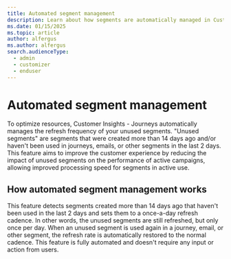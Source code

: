 ```yaml
---
title: Automated segment management
description: Learn about how segments are automatically managed in Customer Insights - Journeys.
ms.date: 01/15/2025
ms.topic: article
author: alfergus
ms.author: alfergus
search.audienceType: 
  - admin
  - customizer
  - enduser
---
```


# Automated segment management

To optimize resources, Customer Insights - Journeys automatically manages the refresh frequency of your unused segments. "Unused segments" are segments that were created more than 14 days ago and/or haven't been used in journeys, emails, or other segments in the last 2 days. This feature aims to improve the customer experience by reducing the impact of unused segments on the performance of active campaigns, allowing improved processing speed for segments in active use.

## How automated segment management works

This feature detects segments created more than 14 days ago that haven't been used in the last 2 days and sets them to a once-a-day refresh cadence. In other words, the unused segments are still refreshed, but only once per day. When an unused segment is used again in a journey, email, or other segment, the refresh rate is automatically restored to the normal cadence. This feature is fully automated and doesn't require any input or action from users.
